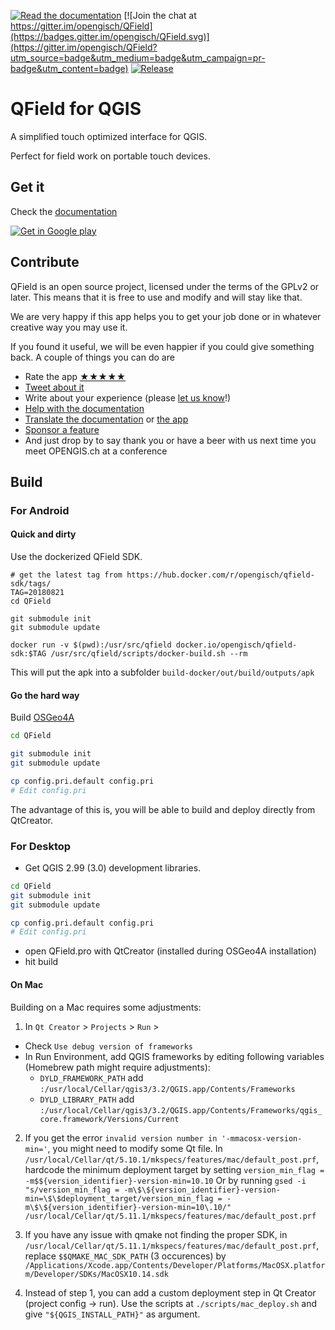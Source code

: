 [![Read the documentation](https://img.shields.io/badge/Read-the%20docs-green.svg)](http://qfield.org/docs/installation-guide/index.html)
[![Join the chat at https://gitter.im/opengisch/QField](https://badges.gitter.im/opengisch/QField.svg)](https://gitter.im/opengisch/QField?utm_source=badge&utm_medium=badge&utm_campaign=pr-badge&utm_content=badge)
[![Release](https://img.shields.io/github/release/opengisch/QField.svg)](https://github.com/opengisch/QField/releases)

# QField for QGIS

A simplified touch optimized interface for QGIS.

Perfect for field work on portable touch devices.

## Get it

Check the [documentation](http://qfield.org/docs)

[![Get in Google play](http://www.qfield.org/images/Get_it_on_Google_play.png)](https://play.google.com/store/apps/details?id=ch.opengis.qfield)

## Contribute

QField is an open source project, licensed under the terms of the GPLv2 or later. This means that it is free to use and modify and will stay like that.

We are very happy if this app helps you to get your job done or in whatever creative way you may use it.

If you found it useful, we will be even happier if you could give something back. A couple of things you can do are

 * Rate the app [★★★★★](https://play.google.com/store/apps/details?id=ch.opengis.qfield&hl=en#details-reviews)
 * [Tweet about it](https://twitter.com/share?text=Looking%20for%20a%20good%20tool%20for%20field%20work%20in%20GIS?%20Check%20out%20%23QField!)
 * Write about your experience (please [let us know](mailto:info@opengis.ch)!)
 * [Help with the documentation](https://github.com/opengisch/QField-docs#documentation-process)
 * [Translate the documentation](https://github.com/opengisch/QField-docs#translation-process) or [the app](https://www.transifex.com/opengisch/qfield-for-qgis/)
 * [Sponsor a feature](https://opengisch.github.io/QField-docs/development/index.html#make-it-grow-make-it-yours)
 * And just drop by to say thank you or have a beer with us next time you meet OPENGIS.ch at a conference

## Build

### For Android

#### Quick and dirty

Use the dockerized QField SDK.

```
# get the latest tag from https://hub.docker.com/r/opengisch/qfield-sdk/tags/
TAG=20180821
cd QField

git submodule init
git submodule update

docker run -v $(pwd):/usr/src/qfield docker.io/opengisch/qfield-sdk:$TAG /usr/src/qfield/scripts/docker-build.sh --rm
```

This will put the apk into a subfolder `build-docker/out/build/outputs/apk`

#### Go the hard way

Build [OSGeo4A](https://github.com/opengisch/OSGeo4A)

```sh
cd QField

git submodule init
git submodule update

cp config.pri.default config.pri
# Edit config.pri
```

The advantage of this is, you will be able to build and deploy directly from QtCreator.

### For Desktop

* Get QGIS 2.99 (3.0) development libraries.

```sh
cd QField
git submodule init
git submodule update

cp config.pri.default config.pri
# Edit config.pri
```

 * open QField.pro with QtCreator (installed during OSGeo4A installation)
 * hit build

 #### On Mac

Building on a Mac requires some adjustments:

1. In `Qt Creator` > `Projects` > `Run` >
* Check `Use debug version of frameworks`
* In Run Environment, add QGIS frameworks by editing following variables (Homebrew path might require adjustments):
  * `DYLD_FRAMEWORK_PATH` add `:/usr/local/Cellar/qgis3/3.2/QGIS.app/Contents/Frameworks`
  * `DYLD_LIBRARY_PATH` add `:/usr/local/Cellar/qgis3/3.2/QGIS.app/Contents/Frameworks/qgis_core.framework/Versions/Current`

2. If you get the error `invalid version number in '-mmacosx-version-min='`, you might need to modify some Qt file. In `/usr/local/Cellar/qt/5.10.1/mkspecs/features/mac/default_post.prf`, hardcode the minimum deployment target by setting `version_min_flag = -m$${version_identifier}-version-min=10.10`
Or by running `gsed -i "s/version_min_flag = -m\$\${version_identifier}-version-min=\$\$deployment_target/version_min_flag = -m\$\${version_identifier}-version-min=10\.10/" /usr/local/Cellar/qt/5.11.1/mkspecs/features/mac/default_post.prf`

3. If you have any issue with qmake not finding the proper SDK, in `/usr/local/Cellar/qt/5.11.1/mkspecs/features/mac/default_post.prf`, replace `$$QMAKE_MAC_SDK_PATH` (3 occurences) by `/Applications/Xcode.app/Contents/Developer/Platforms/MacOSX.platform/Developer/SDKs/MacOSX10.14.sdk`

4. Instead of step 1, you can add a custom deployment step in Qt Creator (project config -> run). Use the scripts at `./scripts/mac_deploy.sh` and give `"${QGIS_INSTALL_PATH}"` as argument.
